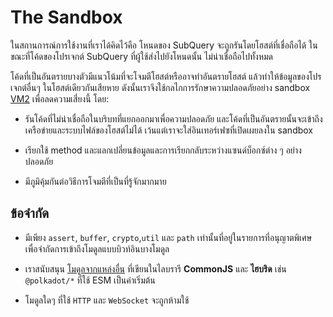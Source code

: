 # The Sandbox

ในสถานการณ์การใช้งานที่เราได้คิดไว้คือ โหนดของ SubQuery จะถูกรันโดยโฮสต์ที่เชื่อถือได้ ในขณะที่โค้ดของโปรเจกต์ SubQuery ที่ผู้ใช้ส่งไปยังโหนดนั้น ไม่น่าเชื่อถือไปทั้งหมด

โค้ดที่เป็นอันตรายบางตัวมีแนวโน้มที่จะโจมตีโฮสต์หรืออาจทำอันตรายโฮสต์ แล้วทำให้ข้อมูลของโปรเจกต์อื่นๆ ในโฮสต์เดียวกันเสียหาย ดังนั้นเราจึงใช้กลไกการรักษาความปลอดภัยอย่าง sandbox [VM2](https://www.npmjs.com/package/vm2) เพื่อลดความเสี่ยงนี้ โดย:

- รันโค้ดที่ไม่น่าเชื่อถือในบริบทที่แยกออกมาเพื่อความปลอดภัย และโค้ดที่เป็นอันตรายนั้นจะเข้าถึงเครือข่ายและระบบไฟล์ของโฮสต์ไม่ได้ เว้นแต่เราจะใส่อินเทอร์เฟซที่เปิดเผยลงใน sandbox

- เรียกใช้ method และแลกเปลี่ยนข้อมูลและการเรียกกลับระหว่างแซนด์บ็อกซ์ต่าง ๆ อย่างปลอดภัย

- มีภูมิคุ้มกันต่อวิธีการโจมตีที่เป็นที่รู้จักมากมาย


## ข้อจำกัด

- มีเพียง ` assert `, ` buffer `, `crypto`,` util ` และ ` path ` เท่านั้นที่อยู่ในรายการที่อนุญาตพิเศษ เพื่อจำกัดการเข้าถึงโมดูลแบบบิวท์อินบางโมดูล

- เราสนับสนุน [โมดูลจากแหล่งอื่น](../create/mapping.md#third-party-libraries) ที่เขียนในไลบรารี **CommonJS** และ **ไฮบริด** เช่น `@polkadot/*` ที่ใช้ ESM เป็นค่าเริ่มต้น

- โมดูลใดๆ ที่ใช้ `HTTP` และ `WebSocket` จะถูกห้ามใช้
